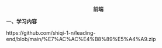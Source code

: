 <p align="center">
<strong>
前端
</strong>
</p> 
<strong>
一、学习内容
</strong>
<p>
https://github.com/shiqi-1-n/leading-end/blob/main/%E7%AC%AC%E4%B8%89%E5%A4%A9.zip
</p>
